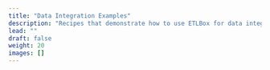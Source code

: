 ```yaml
---
title: "Data Integration Examples"
description: "Recipes that demonstrate how to use ETLBox for data integration."
lead: ""
draft: false
weight: 20
images: []
---
```

